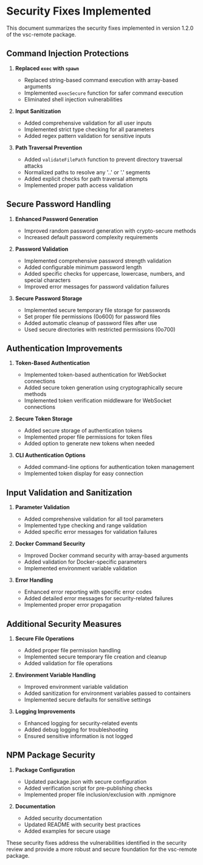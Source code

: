 # Security Fixes Implemented

This document summarizes the security fixes implemented in version 1.2.0 of the vsc-remote package.

## Command Injection Protections

1. **Replaced `exec` with `spawn`**
   - Replaced string-based command execution with array-based arguments
   - Implemented `execSecure` function for safer command execution
   - Eliminated shell injection vulnerabilities

2. **Input Sanitization**
   - Added comprehensive validation for all user inputs
   - Implemented strict type checking for all parameters
   - Added regex pattern validation for sensitive inputs

3. **Path Traversal Prevention**
   - Added `validateFilePath` function to prevent directory traversal attacks
   - Normalized paths to resolve any '..' or '.' segments
   - Added explicit checks for path traversal attempts
   - Implemented proper path access validation

## Secure Password Handling

1. **Enhanced Password Generation**
   - Improved random password generation with crypto-secure methods
   - Increased default password complexity requirements

2. **Password Validation**
   - Implemented comprehensive password strength validation
   - Added configurable minimum password length
   - Added specific checks for uppercase, lowercase, numbers, and special characters
   - Improved error messages for password validation failures

3. **Secure Password Storage**
   - Implemented secure temporary file storage for passwords
   - Set proper file permissions (0o600) for password files
   - Added automatic cleanup of password files after use
   - Used secure directories with restricted permissions (0o700)

## Authentication Improvements

1. **Token-Based Authentication**
   - Implemented token-based authentication for WebSocket connections
   - Added secure token generation using cryptographically secure methods
   - Implemented token verification middleware for WebSocket connections

2. **Secure Token Storage**
   - Added secure storage of authentication tokens
   - Implemented proper file permissions for token files
   - Added option to generate new tokens when needed

3. **CLI Authentication Options**
   - Added command-line options for authentication token management
   - Implemented token display for easy connection

## Input Validation and Sanitization

1. **Parameter Validation**
   - Added comprehensive validation for all tool parameters
   - Implemented type checking and range validation
   - Added specific error messages for validation failures

2. **Docker Command Security**
   - Improved Docker command security with array-based arguments
   - Added validation for Docker-specific parameters
   - Implemented environment variable validation

3. **Error Handling**
   - Enhanced error reporting with specific error codes
   - Added detailed error messages for security-related failures
   - Implemented proper error propagation

## Additional Security Measures

1. **Secure File Operations**
   - Added proper file permission handling
   - Implemented secure temporary file creation and cleanup
   - Added validation for file operations

2. **Environment Variable Handling**
   - Improved environment variable validation
   - Added sanitization for environment variables passed to containers
   - Implemented secure defaults for sensitive settings

3. **Logging Improvements**
   - Enhanced logging for security-related events
   - Added debug logging for troubleshooting
   - Ensured sensitive information is not logged

## NPM Package Security

1. **Package Configuration**
   - Updated package.json with secure configuration
   - Added verification script for pre-publishing checks
   - Implemented proper file inclusion/exclusion with .npmignore

2. **Documentation**
   - Added security documentation
   - Updated README with security best practices
   - Added examples for secure usage

These security fixes address the vulnerabilities identified in the security review and provide a more robust and secure foundation for the vsc-remote package.